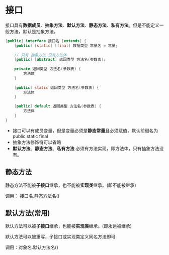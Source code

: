 # 接口

接口具有**数据成员**、**抽象方法**、**默认方法**、**静态方法**、**私有方法**。但是不能定义一般方法，默认是抽象方法。

```java
[public] interface 接口名 [extends] {
    [public] [static] [final] 数据类型 常量名 = 常量;
    
    // 只有 抽象方法 没有方法体
    [public] [abstract] 返回类型 方法名(参数表);
    
    private 返回类型 方法名(参数表) {
        方法体
    }
    
    [public] static 返回类型 方法名(参数表) {
        方法体
    }
    
    [public] default 返回类型 方法名(参数表) {
        方法体
    }
}
```

- 接口可以有成员变量，但是变量必须是**静态常量**且必须赋值，默认前缀名为 public static final
- 抽象方法修饰符可以省略
- **默认方法**、**静态方法**、**私有方法** 必须有方法实现，即方法体，只有抽象方法没有。



## 静态方法

静态方法不能被**子接口**继承，也不能被**实现类**继承。(即不能被继承)

调用： 接口名.静态方法名()



## 默认方法(常用)

默认方法可以被**子接口**继承，也能被**实现类**继承。(即永远被继承)

默认方法可以被重写，子接口或实现类定义同名方法即可

调用：对象名.默认方法名()